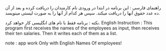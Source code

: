راهنمای فارسی :
این برنامه در ابتدا در ورودی نام کارمندان را دریافت کرده و بعد از آن ده عدد حقوق آنها را دریافت میکند. سپس هر کدام از آنها را به صورت لیستی مینویسد.

نکته : برنامه فقط با نام های انگلیسی کار خواهد کرد.
English Instruction :
This program first receives the names of the employees as input, then receives their ten salaries. Then it writes each of them as a list.

note : app work Only with English Names Of employees!

